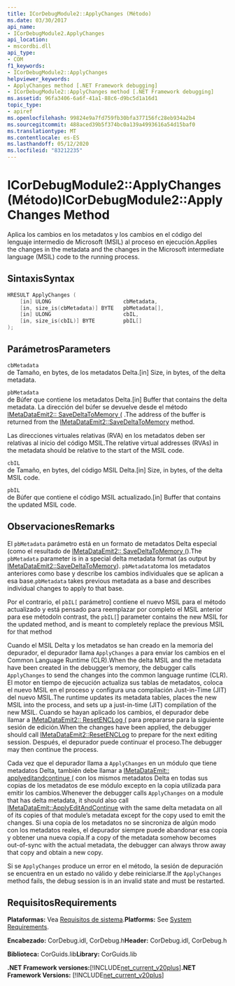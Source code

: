 ```yaml
---
title: ICorDebugModule2::ApplyChanges (Método)
ms.date: 03/30/2017
api_name:
- ICorDebugModule2.ApplyChanges
api_location:
- mscordbi.dll
api_type:
- COM
f1_keywords:
- ICorDebugModule2::ApplyChanges
helpviewer_keywords:
- ApplyChanges method [.NET Framework debugging]
- ICorDebugModule2::ApplyChanges method [.NET Framework debugging]
ms.assetid: 96fa3406-6a6f-41a1-88c6-d9bc5d1a16d1
topic_type:
- apiref
ms.openlocfilehash: 99824e9a7fd759fb30bfa377156fc28eb934a2b4
ms.sourcegitcommit: 488aced39b5f374bc0a139a4993616a54d15baf0
ms.translationtype: MT
ms.contentlocale: es-ES
ms.lasthandoff: 05/12/2020
ms.locfileid: "83212235"
---
```

# <a name="icordebugmodule2applychanges-method"></a><span data-ttu-id="69923-102">ICorDebugModule2::ApplyChanges (Método)</span><span class="sxs-lookup"><span data-stu-id="69923-102">ICorDebugModule2::ApplyChanges Method</span></span>
<span data-ttu-id="69923-103">Aplica los cambios en los metadatos y los cambios en el código del lenguaje intermedio de Microsoft (MSIL) al proceso en ejecución.</span><span class="sxs-lookup"><span data-stu-id="69923-103">Applies the changes in the metadata and the changes in the Microsoft intermediate language (MSIL) code to the running process.</span></span>  
  
## <a name="syntax"></a><span data-ttu-id="69923-104">Sintaxis</span><span class="sxs-lookup"><span data-stu-id="69923-104">Syntax</span></span>  
  
```cpp  
HRESULT ApplyChanges (  
    [in] ULONG                       cbMetadata,  
    [in, size_is(cbMetadata)] BYTE   pbMetadata[],  
    [in] ULONG                       cbIL,  
    [in, size_is(cbIL)] BYTE         pbIL[]  
);  
```  
  
## <a name="parameters"></a><span data-ttu-id="69923-105">Parámetros</span><span class="sxs-lookup"><span data-stu-id="69923-105">Parameters</span></span>  
 `cbMetadata`  
 <span data-ttu-id="69923-106">de Tamaño, en bytes, de los metadatos Delta.</span><span class="sxs-lookup"><span data-stu-id="69923-106">[in] Size, in bytes, of the delta metadata.</span></span>  
  
 `pbMetadata`  
 <span data-ttu-id="69923-107">de Búfer que contiene los metadatos Delta.</span><span class="sxs-lookup"><span data-stu-id="69923-107">[in] Buffer that contains the delta metadata.</span></span> <span data-ttu-id="69923-108">La dirección del búfer se devuelve desde el método [IMetaDataEmit2:: SaveDeltaToMemory (](../metadata/imetadataemit2-savedeltatomemory-method.md) .</span><span class="sxs-lookup"><span data-stu-id="69923-108">The address of the buffer is returned from the [IMetaDataEmit2::SaveDeltaToMemory](../metadata/imetadataemit2-savedeltatomemory-method.md) method.</span></span>  
  
 <span data-ttu-id="69923-109">Las direcciones virtuales relativas (RVA) en los metadatos deben ser relativas al inicio del código MSIL.</span><span class="sxs-lookup"><span data-stu-id="69923-109">The relative virtual addresses (RVAs) in the metadata should be relative to the start of the MSIL code.</span></span>  
  
 `cbIL`  
 <span data-ttu-id="69923-110">de Tamaño, en bytes, del código MSIL Delta.</span><span class="sxs-lookup"><span data-stu-id="69923-110">[in] Size, in bytes, of the delta MSIL code.</span></span>  
  
 `pbIL`  
 <span data-ttu-id="69923-111">de Búfer que contiene el código MSIL actualizado.</span><span class="sxs-lookup"><span data-stu-id="69923-111">[in] Buffer that contains the updated MSIL code.</span></span>  
  
## <a name="remarks"></a><span data-ttu-id="69923-112">Observaciones</span><span class="sxs-lookup"><span data-stu-id="69923-112">Remarks</span></span>  
 <span data-ttu-id="69923-113">El `pbMetadata` parámetro está en un formato de metadatos Delta especial (como el resultado de [IMetaDataEmit2:: SaveDeltaToMemory (](../metadata/imetadataemit2-savedeltatomemory-method.md)).</span><span class="sxs-lookup"><span data-stu-id="69923-113">The `pbMetadata` parameter is in a special delta metadata format (as output by [IMetaDataEmit2::SaveDeltaToMemory](../metadata/imetadataemit2-savedeltatomemory-method.md)).</span></span> <span data-ttu-id="69923-114">`pbMetadata`toma los metadatos anteriores como base y describe los cambios individuales que se aplican a esa base.</span><span class="sxs-lookup"><span data-stu-id="69923-114">`pbMetadata` takes previous metadata as a base and describes individual changes to apply to that base.</span></span>  
  
 <span data-ttu-id="69923-115">Por el contrario, el `pbIL[` parámetro] contiene el nuevo MSIL para el método actualizado y está pensado para reemplazar por completo el MSIL anterior para ese método</span><span class="sxs-lookup"><span data-stu-id="69923-115">In contrast, the `pbIL[`] parameter contains the new MSIL for the updated method, and is meant to completely replace the previous MSIL for that method</span></span>  
  
 <span data-ttu-id="69923-116">Cuando el MSIL Delta y los metadatos se han creado en la memoria del depurador, el depurador llama `ApplyChanges` a para enviar los cambios en el Common Language Runtime (CLR).</span><span class="sxs-lookup"><span data-stu-id="69923-116">When the delta MSIL and the metadata have been created in the debugger’s memory, the debugger calls `ApplyChanges` to send the changes into the common language runtime (CLR).</span></span> <span data-ttu-id="69923-117">El motor en tiempo de ejecución actualiza sus tablas de metadatos, coloca el nuevo MSIL en el proceso y configura una compilación Just-in-Time (JIT) del nuevo MSIL.</span><span class="sxs-lookup"><span data-stu-id="69923-117">The runtime updates its metadata tables, places the new MSIL into the process, and sets up a just-in-time (JIT) compilation of the new MSIL.</span></span> <span data-ttu-id="69923-118">Cuando se hayan aplicado los cambios, el depurador debe llamar a [IMetaDataEmit2:: ResetENCLog (](../metadata/imetadataemit2-resetenclog-method.md) para prepararse para la siguiente sesión de edición.</span><span class="sxs-lookup"><span data-stu-id="69923-118">When the changes have been applied, the debugger should call [IMetaDataEmit2::ResetENCLog](../metadata/imetadataemit2-resetenclog-method.md) to prepare for the next editing session.</span></span> <span data-ttu-id="69923-119">Después, el depurador puede continuar el proceso.</span><span class="sxs-lookup"><span data-stu-id="69923-119">The debugger may then continue the process.</span></span>  
  
 <span data-ttu-id="69923-120">Cada vez que el depurador llama a `ApplyChanges` en un módulo que tiene metadatos Delta, también debe llamar a [IMetaDataEmit:: applyeditandcontinue (](../metadata/imetadataemit-applyeditandcontinue-method.md) con los mismos metadatos Delta en todas sus copias de los metadatos de ese módulo excepto en la copia utilizada para emitir los cambios.</span><span class="sxs-lookup"><span data-stu-id="69923-120">Whenever the debugger calls `ApplyChanges` on a module that has delta metadata, it should also call [IMetaDataEmit::ApplyEditAndContinue](../metadata/imetadataemit-applyeditandcontinue-method.md) with the same delta metadata on all of its copies of that module’s metadata except for the copy used to emit the changes.</span></span> <span data-ttu-id="69923-121">Si una copia de los metadatos no se sincroniza de algún modo con los metadatos reales, el depurador siempre puede abandonar esa copia y obtener una nueva copia.</span><span class="sxs-lookup"><span data-stu-id="69923-121">If a copy of the metadata somehow becomes out-of-sync with the actual metadata, the debugger can always throw away that copy and obtain a new copy.</span></span>  
  
 <span data-ttu-id="69923-122">Si se `ApplyChanges` produce un error en el método, la sesión de depuración se encuentra en un estado no válido y debe reiniciarse.</span><span class="sxs-lookup"><span data-stu-id="69923-122">If the `ApplyChanges` method fails, the debug session is in an invalid state and must be restarted.</span></span>  
  
## <a name="requirements"></a><span data-ttu-id="69923-123">Requisitos</span><span class="sxs-lookup"><span data-stu-id="69923-123">Requirements</span></span>  
 <span data-ttu-id="69923-124">**Plataformas:** Vea [Requisitos de sistema](../../get-started/system-requirements.md).</span><span class="sxs-lookup"><span data-stu-id="69923-124">**Platforms:** See [System Requirements](../../get-started/system-requirements.md).</span></span>  
  
 <span data-ttu-id="69923-125">**Encabezado:** CorDebug.idl, CorDebug.h</span><span class="sxs-lookup"><span data-stu-id="69923-125">**Header:** CorDebug.idl, CorDebug.h</span></span>  
  
 <span data-ttu-id="69923-126">**Biblioteca:** CorGuids.lib</span><span class="sxs-lookup"><span data-stu-id="69923-126">**Library:** CorGuids.lib</span></span>  
  
 <span data-ttu-id="69923-127">**.NET Framework versiones:**[!INCLUDE[net_current_v20plus](../../../../includes/net-current-v20plus-md.md)]</span><span class="sxs-lookup"><span data-stu-id="69923-127">**.NET Framework Versions:** [!INCLUDE[net_current_v20plus](../../../../includes/net-current-v20plus-md.md)]</span></span>
